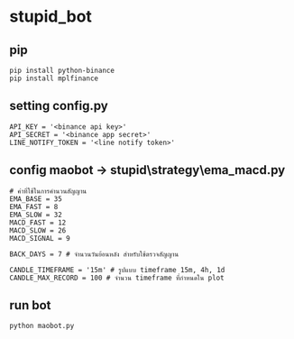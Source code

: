 # stupid_bot

## pip

    pip install python-binance
    pip install mplfinance

## setting config.py

    API_KEY = '<binance api key>'
    API_SECRET = '<binance app secret>'
    LINE_NOTIFY_TOKEN = '<line notify token>'

## config maobot -> stupid\strategy\ema_macd.py

    # ค่าที่ใช้ในการคำนวนสัญญาน
    EMA_BASE = 35
    EMA_FAST = 8
    EMA_SLOW = 32
    MACD_FAST = 12
    MACD_SLOW = 26
    MACD_SIGNAL = 9

    BACK_DAYS = 7 # จำนวนวันย้อนหลัง สำหรับใช้ตรวจสัญญาน

    CANDLE_TIMEFRAME = '15m' # รูปแบบ timeframe 15m, 4h, 1d
    CANDLE_MAX_RECORD = 100 # จำนวน timeframe ที่กำหนดใน plot

## run bot

    python maobot.py